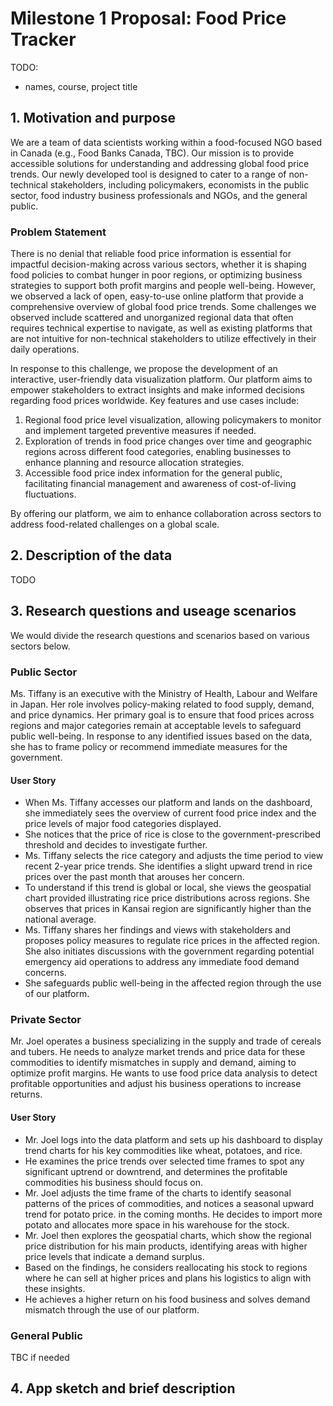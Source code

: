 # Milestone 1 Proposal: Food Price Tracker
TODO: 
- names, course, project title

## 1. Motivation and purpose
We are a team of data scientists working within a food-focused NGO based in Canada (e.g., Food Banks Canada, TBC). 
Our mission is to provide accessible solutions for understanding and addressing global food price trends. 
Our newly developed tool is designed to cater to a range of non-technical stakeholders, including policymakers, economists in the public sector, food industry business professionals and NGOs, and the general public.

### Problem Statement
There is no denial that reliable food price information is essential for impactful decision-making across various sectors, whether it is shaping food policies to combat hunger in poor regions, or optimizing business strategies to support both profit margins and people well-being. 
However, we observed a lack of open, easy-to-use online platform that provide a comprehensive overview of global food price trends. 
Some challenges we observed include scattered and unorganized regional data that often requires technical expertise to navigate, as well as existing platforms that are not intuitive for non-technical stakeholders to utilize effectively in their daily operations.

In response to this challenge, we propose the development of an interactive, user-friendly data visualization platform. 
Our platform aims to empower stakeholders to extract insights and make informed decisions regarding food prices worldwide. 
Key features and use cases include:

1. Regional food price level visualization, allowing policymakers to monitor and implement targeted preventive measures if needed.
2. Exploration of trends in food price changes over time and geographic regions across different food categories, enabling businesses to enhance planning and resource allocation strategies.
3. Accessible food price index information for the general public, facilitating financial management and awareness of cost-of-living fluctuations.

By offering our platform, we aim to enhance collaboration across sectors to address food-related challenges on a global scale.

## 2. Description of the data
TODO


## 3. Research questions and useage scenarios
We would divide the research questions and scenarios based on various sectors below.

### Public Sector
Ms. Tiffany is an executive with the Ministry of Health, Labour and Welfare in Japan. 
Her role involves policy-making related to food supply, demand, and price dynamics. 
Her primary goal is to ensure that food prices across regions and major categories remain at acceptable levels to safeguard public well-being. 
In response to any identified issues based on the data, she has to frame policy or recommend immediate measures for the government.

#### User Story
- When Ms. Tiffany accesses our platform and lands on the dashboard, she immediately sees the overview of current food price index and the price levels of major food categories displayed.
- She notices that the price of rice is close to the government-prescribed threshold and decides to investigate further.
- Ms. Tiffany selects the rice category and adjusts the time period to view recent 2-year price trends. 
She identifies a slight upward trend in rice prices over the past month that arouses her concern.
- To understand if this trend is global or local, she views the geospatial chart provided illustrating rice price distributions across regions. She observes that prices in Kansai region are significantly higher than the national average.
- Ms. Tiffany shares her findings and views with stakeholders and proposes policy measures to regulate rice prices in the affected region. 
She also initiates discussions with the government regarding potential emergency aid operations to address any immediate food demand concerns.
- She safeguards public well-being in the affected region through the use of our platform.

### Private Sector
Mr. Joel operates a business specializing in the supply and trade of cereals and tubers. 
He needs to analyze market trends and price data for these commodities to identify mismatches in supply and demand, aiming to optimize profit margins. 
He wants to use food price data analysis to detect profitable opportunities and adjust his business operations to increase returns.

#### User Story
- Mr. Joel logs into the data platform and sets up his dashboard to display trend charts for his key commodities like wheat, potatoes, and rice.
- He examines the price trends over selected time frames to spot any significant uptrend or downtrend, and determines the profitable commodities his business should focus on.
- Mr. Joel adjusts the time frame of the charts to identify seasonal patterns of the prices of commodities, and notices a seasonal upward trend for potato price. in the coming months. 
He decides to import more potato and allocates more space in his warehouse for the stock.
- Mr. Joel then explores the geospatial charts, which show the regional price distribution for his main products, identifying areas with higher price levels that indicate a demand surplus.
- Based on the findings, he considers reallocating his stock to regions where he can sell at higher prices and plans his logistics to align with these insights.
- He achieves a higher return on his food business and solves demand mismatch through the use of our platform.

### General Public
TBC if needed


## 4. App sketch and brief description